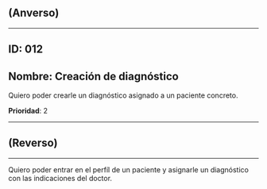 ## (Anverso)

---

## **ID**: 012

## **Nombre**: Creación de diagnóstico 

Quiero poder crearle un diagnóstico asignado a un paciente concreto.

**Prioridad**: 2

---

## (Reverso)

---

Quiero poder entrar en el perfíl de un paciente y asignarle un diagnóstico con las indicaciones del doctor.